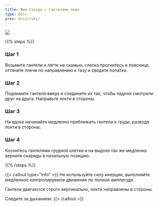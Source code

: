 ```yaml
---
title: Жим Свенда с гантелями лежа
type: docs
prev: docs/ruki/
---
```

![](https://github.com/user-attachments/assets/191448d7-c521-48ed-9241-9c75e634e557)


{{% steps %}}

### Шаг 1
Возьмите гантели и лягте на скамью, слегка прогнитесь в пояснице, оттяните плечи по направлению к тазу и сведите лопатки.

### Шаг 2
Поднимите гантели вверх и соедините их так, чтобы ладони смотрели друг на друга. Направьте локти в стороны.

### Шаг 3
На вдохе начинайте медленно приближать гантели к груди, разводя локти в стороны.

### Шаг 4
Коснитесь гантелями грудной клетки и на выдохе так же медленно верните снаряды в начальную позицию.

{{% /steps %}}

{{< callout type="info" >}}
Не используйте силу инерции, выполняйте медленное контролируемое движение по полной амплитуде.

﻿﻿Гантели двигаются строго вертикально, локти направлены в стороны.

﻿﻿Следите за дыханием.
{{< /callout >}}
